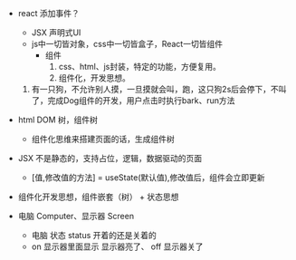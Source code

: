 <!--
 * @Author: ZYH
 * @Email: 1522302196@qq.com
 * @GiteeId: colincclala
 * @Date: 2022-05-19 19:16:30
 * @LastEditTime: 2022-05-20 11:53:48
 * @Description: 
-->
- react 添加事件？
    - JSX  声明式UI   
    - js中一切皆对象，css中一切皆盒子，React一切皆组件
        - 组件
            1. css、html、js封装，特定的功能，方便复用。
            2. 组件化，开发思想。


    1. 有一只狗，不允许别人摸，一旦摸就会叫，跑，这只狗2s后会停下，不叫了，完成Dog组件的开发，用户点击时执行bark、run方法


- html DOM 树，组件树
    - 组件化思维来搭建页面的话，生成组件树
- JSX 不是静态的，支持占位，逻辑，数据驱动的页面
    - [值,修改值的方法] = useState(默认值),修改值后，组件会立即更新
- 组件化开发思想，组件嵌套（树） + 状态思想

- 电脑 Computer、显示器 Screen
    - 电脑 状态  status 开着的还是关着的
    - on 显示器里面显示  显示器亮了、 off 显示器关了